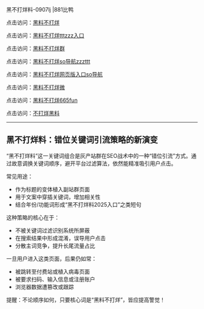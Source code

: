 黑不打烊料-0907lj |881比鸭

点击访问：<a href="https://heiliaolvzlu3.pages.dev">黑料不打烊</a>  

点击访问：<a href="https://heiliaoyvnrda.pages.dev">黑料不打烊tttzzz入口</a>  

点击访问：<a href="https://heiliaoxrq8i9.pages.dev">黑料不打烊群</a>  

点击访问：<a href="https://heiliaokof3cy.pages.dev">黑料不打烊so导航zzzttt</a>  

点击访问：<a href="https://heiliaoryrhyu.pages.dev">黑料不打烊网页版入口so导航</a>  

点击访问：<a href="https://heiliao9wsbg3.pages.dev">黑料不打烊微</a>  

点击访问：<a href="https://heiliao5s28gk.pages.dev">黑料不打烊665fun</a>  

点击访问：<a href="https://heiliaoxfe5rb.pages.dev">不打烊黑料</a>  

---

## 黑不打烊料：错位关键词引流策略的新演变

“黑不打烊料”这一关键词组合是灰产站群在SEO战术中的一种“错位引流”方式。通过故意调换关键词顺序，避开平台过滤算法，依然能精准吸引用户点击。

常见用途：
- 作为标题的变体植入副站群页面  
- 用于文案中穿插关键词，增加相关性  
- 结合年份/功能词形成“黑不打烊料2025入口”之类短句

这种策略的核心在于：
- 不被关键词过滤识别系统所屏蔽  
- 在搜索结果中形成混淆，误导用户点击  
- 分散主词竞争，提升长尾流量占比

一旦用户进入这类页面，后果仍如常：
- 被跳转至付费站或植入病毒页面  
- 被要求扫码、输入信息或注册账户  
- 浏览器数据遭篡改或跟踪

提醒：不论顺序如何，只要核心词是“黑料不打烊”，皆应提高警觉！

